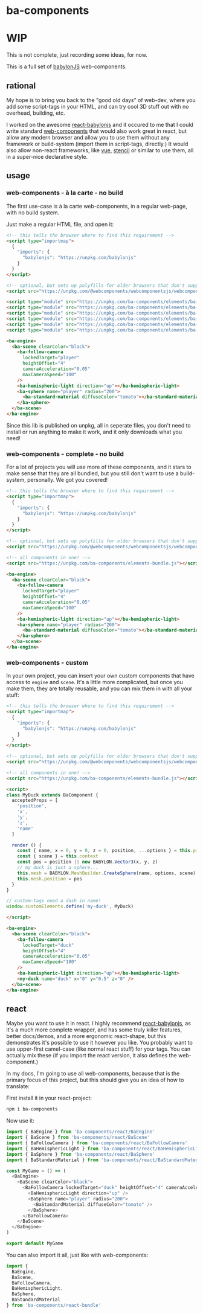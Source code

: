 # ba-components

# WIP

This is not complete, just recording some ideas, for now.


This is a full set of [babylonJS](https://www.babylonjs.com/) web-components.

## rational

My hope is to bring you back to the "good old days" of web-dev, where you add some script-tags in your HTML, and can try cool 3D stuff out with no overhead, building, etc.

I worked on the awesome [react-babylonjs](https://github.com/brianzinn/react-babylonjs) and it occured to me that I could write standard [web-components](https://developer.mozilla.org/en-US/docs/Web/Web_Components) that would also work great in react, but allow any modern browser and allow you to use them without any framework or build-system (import them in script-tags, directly.) It would also allow non-react frameworks, like [vue](https://vuejs.org/), [stencil](https://stenciljs.com/) or similar to use them, all in a super-nice declarative style.

## usage

### web-components - à la carte - no build

The first use-case is à la carte web-components, in a regular web-page, with no build system.

Just make a regular HTML file, and open it:

```html
<!-- this tells the browser where to find this requirement -->
<script type="importmap">
  {
    "imports": {
      "babylonjs": "https://unpkg.com/babylonjs"
    }
  }
</script>

<!-- optional, but sets up polyfills for older browsers that don't support web-components -->
<script src="https://unpkg.com/@webcomponents/webcomponentsjs/webcomponents-bundle.js"></script>

<script type="module" src="https://unpkg.com/ba-components/elements/ba-engine.js"></script>
<script type="module" src="https://unpkg.com/ba-components/elements/ba-scene.js"></script>
<script type="module" src="https://unpkg.com/ba-components/elements/ba-follow-camera.js"></script>
<script type="module" src="https://unpkg.com/ba-components/elements/ba-hemispheric-light.js"></script>
<script type="module" src="https://unpkg.com/ba-components/elements/ba-sphere.js"></script>
<script type="module" src="https://unpkg.com/ba-components/elements/ba-standard-material.js"></script>

<ba-engine>
  <ba-scene clearColor="black">
    <ba-follow-camera
      lockedTarget="player"
      heightOffset="4"
      cameraAcceleration="0.05"
      maxCameraSpeed="100"
    />
    <ba-hemispheric-light direction="up"></ba-hemispheric-light>
    <ba-sphere name="player" radius="200">
      <ba-standard-material diffuseColor="tomato"></ba-standard-material>
    </ba-sphere>
  </ba-scene>
</ba-engine>
```

Since this lib is published on unpkg, all in seperate files, you don't need to install or run anything to make it work, and it only downloads what you need!


### web-components - complete - no build

For a lot of projects you will use more of these components, and it stars to make sense that they are all bundled, but you still don't want to use a build-system, personally. We got you covered!

```html
<!-- this tells the browser where to find this requirement -->
<script type="importmap">
  {
    "imports": {
      "babylonjs": "https://unpkg.com/babylonjs"
    }
  }
</script>

<!-- optional, but sets up polyfills for older browsers that don't support web-components -->
<script src="https://unpkg.com/@webcomponents/webcomponentsjs/webcomponents-bundle.js"></script>

<!-- all components in one! -->
<script src="https://unpkg.com/ba-components/elements-bundle.js"></script>

<ba-engine>
  <ba-scene clearColor="black">
    <ba-follow-camera
      lockedTarget="player"
      heightOffset="4"
      cameraAcceleration="0.05"
      maxCameraSpeed="100"
    />
    <ba-hemispheric-light direction="up"></ba-hemispheric-light>
    <ba-sphere name="player" radius="200">
      <ba-standard-material diffuseColor="tomato"></ba-standard-material>
    </ba-sphere>
  </ba-scene>
</ba-engine>
```

### web-components - custom 

In your own project, you can insert your own custom components that have access to `engine` and `scene`. It's a little more complicated, but once you make them, they are totally reusable, and you can mix them in with all your stuff:

```html
<!-- this tells the browser where to find this requirement -->
<script type="importmap">
  {
    "imports": {
      "babylonjs": "https://unpkg.com/babylonjs"
    }
  }
</script>

<!-- optional, but sets up polyfills for older browsers that don't support web-components -->
<script src="https://unpkg.com/@webcomponents/webcomponentsjs/webcomponents-bundle.js"></script>

<!-- all components in one! -->
<script src="https://unpkg.com/ba-components/elements-bundle.js"></script>

<script>
class MyDuck extends BaComponent {
  acceptedProps = [
    'position',
    'x',
    'y',
    'z',
    'name'
  ]

  render () {
    const { name, x = 0, y = 0, z = 0, position, ...options } = this.props
    const { scene } = this.context
    const pos = position || new BABYLON.Vector3(x, y, z)
    // my duck is just a sphere...
    this.mesh = BABYLON.MeshBuilder.CreateSphere(name, options, scene)
    this.mesh.position = pos
  }
}

// custom-tags need a dash in name!
window.customElements.define('my-duck', MyDuck)

</script>

<ba-engine>
  <ba-scene clearColor="black">
    <ba-follow-camera
      lockedTarget="duck"
      heightOffset="4"
      cameraAcceleration="0.05"
      maxCameraSpeed="100"
    />
    <ba-hemispheric-light direction="up"></ba-hemispheric-light>
    <my-duck name="duck" x="0" y="0.5" z="0" />
  </ba-scene>
</ba-engine>
```


## react

Maybe you want to use it in react. I highly recommend [react-babylonjs](https://github.com/brianzinn/react-babylonjs), as it's a much more complete wrapper, and has some truly killer features, better docs/demos, and a more ergonomic react-shape, but this demonstrates it's possible to use it however you like. You probably want to use upper-first camel-case (like normal react stuff) for your tags. You can actually mix these (if you import the react version, it also defines the web-component.)

In my docs, I'm going to use all web-components, because that is the primary focus of this project, but this should give you an idea of how to translate:

First install it in your react-project:

```sh
npm i ba-components
```

Now use it:

```js
import { BaEngine } from 'ba-components/react/BaEngine'
import { BaScene } from 'ba-components/react/BaScene'
import { BaFollowCamera } from 'ba-components/react/BaFollowCamera'
import { BaHemisphericLight } from 'ba-components/react/BaHemisphericLight'
import { BaSphere } from 'ba-components/react/BaSphere'
import { BaStandardMaterial } from 'ba-components/react/BaStandardMaterial'

const MyGame = () => (
  <BaEngine>
    <BaScene clearColor="black">
      <BaFollowCamera lockedTarget="duck" heightOffset="4" cameraAcceleration="0.05" maxCameraSpeed="100">
        <BaHemisphericLight direction="up" />
        <BaSphere name="player" radius="200">
          <BaStandardMaterial diffuseColor="tomato" />
        </BaSphere>
      </BaFollowCamera>
    </BaScene>
  </BaEngine>
)

export default MyGame

```

You can also import it all, just like with web-components:

```js
import {
  BaEngine,
  BaScene,
  BaFollowCamera,
  BaHemisphericLight,
  BaSphere,
  BaStandardMaterial
} from 'ba-components/react-bundle'
```